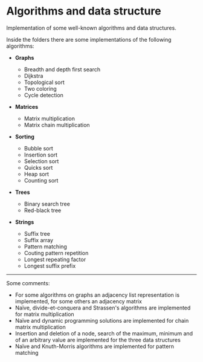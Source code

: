 # Algorithms and data structure
Implementation of some well-known algorithms and data structures.

Inside the folders there are some implementations of the following algorithms:

  * **Graphs** 
    
    * Breadth and depth first search
    * Dijkstra
    * Topological sort
    * Two coloring
    * Cycle detection
      
  * **Matrices**
  
    * Matrix multiplication
    * Matrix chain multiplication
   
  * **Sorting**

    * Bubble sort
    * Insertion sort
    * Selection sort
    * Quicks sort
    * Heap sort
    * Counting sort

  * **Trees**
    
    * Binary search tree
    * Red-black tree
   
  * **Strings**

    * Suffix tree
    * Suffix array
    * Pattern matching
    * Couting pattern repetition
    * Longest repeating factor
    * Longest suffix prefix
   
-----
  
Some comments:
  * For some algorithms on graphs an adjacency list representation is implemented, for some others an adjacency matrix
  * Naïve, divide-et-conquera and Strassen's algorithms are implemented for matrix multiplication
  * Naïve and dynamic programming solutions are implemented for chain matrix multiplication
  * Insertion and deletion of a node, search of the maximum, minimum and of an arbitrary value are implemented for the three data structures
  * Naïve and Knuth-Morris algorithms are implemented for pattern matching
